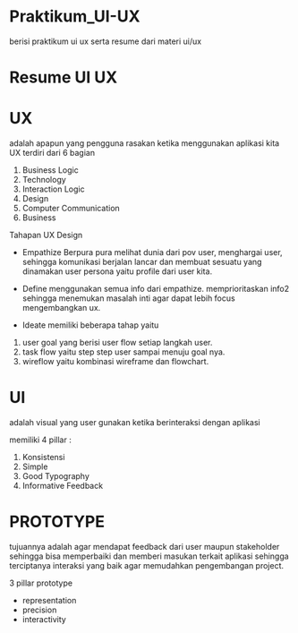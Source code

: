 # Praktikum_UI-UX
berisi praktikum ui ux serta resume dari materi ui/ux

# Resume UI UX
# UX
adalah apapun yang pengguna rasakan ketika menggunakan aplikasi kita
UX terdiri dari 6 bagian
1. Business Logic
2. Technology
3. Interaction Logic
4. Design
5. Computer Communication
6. Business

Tahapan UX Design
- Empathize
Berpura pura melihat dunia dari pov user, menghargai user, sehingga komunikasi berjalan lancar dan membuat sesuatu yang dinamakan user persona yaitu profile
dari user kita.

- Define
menggunakan semua info dari empathize. memprioritaskan info2 sehingga menemukan masalah inti agar dapat lebih focus mengembangkan ux.

- Ideate
memiliki beberapa tahap yaitu
1. user goal yang berisi user flow setiap langkah user.
2. task flow yaitu step step user sampai menuju goal nya.
3. wireflow yaitu kombinasi wireframe dan flowchart.


# UI
adalah visual yang user gunakan ketika berinteraksi dengan aplikasi

memiliki 4 pillar :
1. Konsistensi
2. Simple
3. Good Typography
4. Informative Feedback

# PROTOTYPE
tujuannya adalah agar mendapat feedback dari user maupun stakeholder sehingga bisa memperbaiki dan memberi masukan terkait aplikasi sehingga
terciptanya interaksi yang baik agar memudahkan pengembangan project.

3 pillar prototype
- representation
- precision
- interactivity
